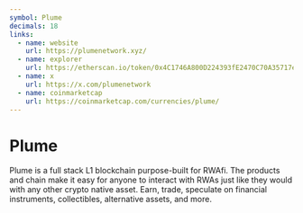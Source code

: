 ```yaml
---
symbol: Plume
decimals: 18
links:
  - name: website
    url: https://plumenetwork.xyz/
  - name: explorer
    url: https://etherscan.io/token/0x4C1746A800D224393fE2470C70A35717eD4eA5F1
  - name: x
    url: https://x.com/plumenetwork
  - name: coinmarketcap
    url: https://coinmarketcap.com/currencies/plume/
---
```


# Plume

Plume is a full stack L1 blockchain purpose-built for RWAfi. The products and chain make it easy for anyone to interact with RWAs just like they would with any other crypto native asset. Earn, trade, speculate on financial instruments, collectibles, alternative assets, and more.
